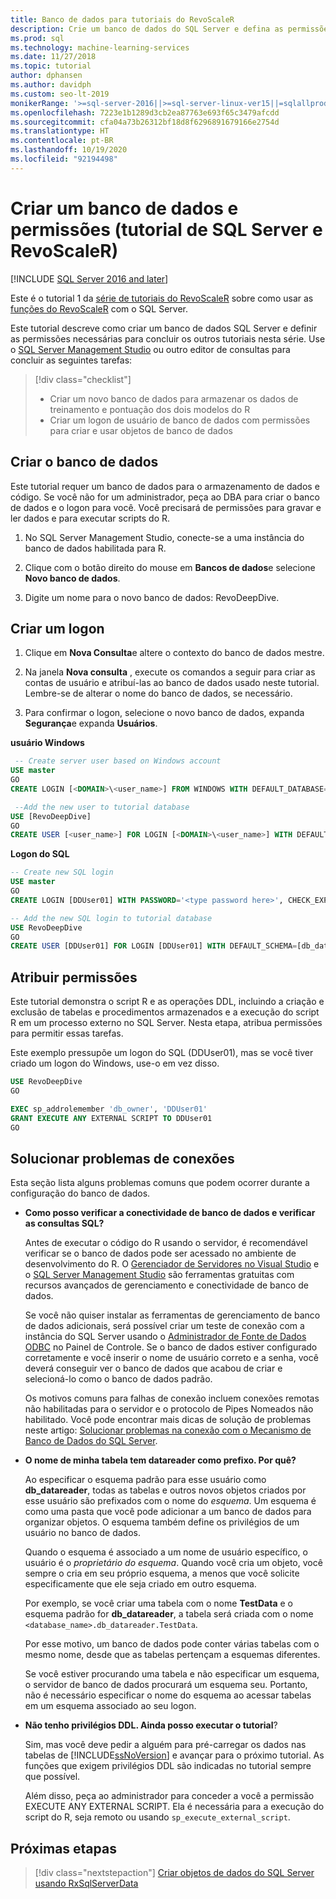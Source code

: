 ```yaml
---
title: Banco de dados para tutoriais do RevoScaleR
description: Crie um banco de dados do SQL Server e defina as permissões necessárias para concluir os outros tutoriais do R.
ms.prod: sql
ms.technology: machine-learning-services
ms.date: 11/27/2018
ms.topic: tutorial
author: dphansen
ms.author: davidph
ms.custom: seo-lt-2019
monikerRange: '>=sql-server-2016||>=sql-server-linux-ver15||=sqlallproducts-allversions'
ms.openlocfilehash: 7223e1b1289d3cb2ea87763e693f65c3479afcdd
ms.sourcegitcommit: cfa04a73b26312bf18d8f6296891679166e2754d
ms.translationtype: HT
ms.contentlocale: pt-BR
ms.lasthandoff: 10/19/2020
ms.locfileid: "92194498"
---
```

# <a name="create-a-database-and-permissions-sql-server-and-revoscaler-tutorial"></a>Criar um banco de dados e permissões (tutorial de SQL Server e RevoScaleR)
[!INCLUDE [SQL Server 2016 and later](../../includes/applies-to-version/sqlserver2016.md)]

Este é o tutorial 1 da [série de tutoriais do RevoScaleR](deepdive-data-science-deep-dive-using-the-revoscaler-packages.md) sobre como usar as [funções do RevoScaleR](/machine-learning-server/r-reference/revoscaler/revoscaler) com o SQL Server.

Este tutorial descreve como criar um banco de dados SQL Server e definir as permissões necessárias para concluir os outros tutoriais nesta série. Use o [SQL Server Management Studio](../../ssms/download-sql-server-management-studio-ssms.md) ou outro editor de consultas para concluir as seguintes tarefas:

> [!div class="checklist"]
> * Criar um novo banco de dados para armazenar os dados de treinamento e pontuação dos dois modelos do R
> * Criar um logon de usuário de banco de dados com permissões para criar e usar objetos de banco de dados
  
## <a name="create-the-database"></a>Criar o banco de dados

Este tutorial requer um banco de dados para o armazenamento de dados e código. Se você não for um administrador, peça ao DBA para criar o banco de dados e o logon para você. Você precisará de permissões para gravar e ler dados e para executar scripts do R.

1. No SQL Server Management Studio, conecte-se a uma instância do banco de dados habilitada para R.

2. Clique com o botão direito do mouse em **Bancos de dados**e selecione **Novo banco de dados**.
  
2. Digite um nome para o novo banco de dados: RevoDeepDive.
  
## <a name="create-a-login"></a>Criar um logon
  
1. Clique em **Nova Consulta**e altere o contexto do banco de dados mestre.
  
2. Na janela **Nova consulta** , execute os comandos a seguir para criar as contas de usuário e atribuí-las ao banco de dados usado neste tutorial. Lembre-se de alterar o nome do banco de dados, se necessário.

3. Para confirmar o logon, selecione o novo banco de dados, expanda **Segurança**e expanda **Usuários**.
  
**usuário Windows**
  
```sql
 -- Create server user based on Windows account
USE master
GO
CREATE LOGIN [<DOMAIN>\<user_name>] FROM WINDOWS WITH DEFAULT_DATABASE=[RevoDeepDive]

 --Add the new user to tutorial database
USE [RevoDeepDive]
GO
CREATE USER [<user_name>] FOR LOGIN [<DOMAIN>\<user_name>] WITH DEFAULT_SCHEMA=[db_datareader]
```

**Logon do SQL**

```sql
-- Create new SQL login
USE master
GO
CREATE LOGIN [DDUser01] WITH PASSWORD='<type password here>', CHECK_EXPIRATION=OFF, CHECK_POLICY=OFF;

-- Add the new SQL login to tutorial database
USE RevoDeepDive
GO
CREATE USER [DDUser01] FOR LOGIN [DDUser01] WITH DEFAULT_SCHEMA=[db_datareader]
```

## <a name="assign-permissions"></a>Atribuir permissões

Este tutorial demonstra o script R e as operações DDL, incluindo a criação e exclusão de tabelas e procedimentos armazenados e a execução do script R em um processo externo no SQL Server. Nesta etapa, atribua permissões para permitir essas tarefas.

Este exemplo pressupõe um logon do SQL (DDUser01), mas se você tiver criado um logon do Windows, use-o em vez disso.

```sql
USE RevoDeepDive
GO

EXEC sp_addrolemember 'db_owner', 'DDUser01'
GRANT EXECUTE ANY EXTERNAL SCRIPT TO DDUser01
GO
```

## <a name="troubleshoot-connections"></a>Solucionar problemas de conexões

Esta seção lista alguns problemas comuns que podem ocorrer durante a configuração do banco de dados.

- **Como posso verificar a conectividade de banco de dados e verificar as consultas SQL?**
  
    Antes de executar o código do R usando o servidor, é recomendável verificar se o banco de dados pode ser acessado no ambiente de desenvolvimento do R. O [Gerenciador de Servidores no Visual Studio](/previous-versions/x603htbk(v=vs.140)) e o [SQL Server Management Studio](../../ssms/download-sql-server-management-studio-ssms.md) são ferramentas gratuitas com recursos avançados de gerenciamento e conectividade de banco de dados.
  
    Se você não quiser instalar as ferramentas de gerenciamento de banco de dados adicionais, será possível criar um teste de conexão com a instância do SQL Server usando o [Administrador de Fonte de Dados ODBC](../../odbc/admin/odbc-data-source-administrator.md?view=sql-server-2017) no Painel de Controle. Se o banco de dados estiver configurado corretamente e você inserir o nome de usuário correto e a senha, você deverá conseguir ver o banco de dados que acabou de criar e selecioná-lo como o banco de dados padrão.
  
    Os motivos comuns para falhas de conexão incluem conexões remotas não habilitadas para o servidor e o protocolo de Pipes Nomeados não habilitado. Você pode encontrar mais dicas de solução de problemas neste artigo: [Solucionar problemas na conexão com o Mecanismo de Banco de Dados do SQL Server](../../database-engine/configure-windows/troubleshoot-connecting-to-the-sql-server-database-engine.md).
  
- **O nome de minha tabela tem datareader como prefixo. Por quê?**
  
    Ao especificar o esquema padrão para esse usuário como **db_datareader**, todas as tabelas e outros novos objetos criados por esse usuário são prefixados com o nome do *esquema*. Um esquema é como uma pasta que você pode adicionar a um banco de dados para organizar objetos. O esquema também define os privilégios de um usuário no banco de dados.
  
    Quando o esquema é associado a um nome de usuário específico, o usuário é o _proprietário do esquema_. Quando você cria um objeto, você sempre o cria em seu próprio esquema, a menos que você solicite especificamente que ele seja criado em outro esquema.
  
    Por exemplo, se você criar uma tabela com o nome **TestData** e o esquema padrão for **db_datareader**, a tabela será criada com o nome `<database_name>.db_datareader.TestData`.
  
    Por esse motivo, um banco de dados pode conter várias tabelas com o mesmo nome, desde que as tabelas pertençam a esquemas diferentes.
   
    Se você estiver procurando uma tabela e não especificar um esquema, o servidor de banco de dados procurará um esquema seu. Portanto, não é necessário especificar o nome do esquema ao acessar tabelas em um esquema associado ao seu logon.
  
- **Não tenho privilégios DDL. Ainda posso executar o tutorial**?
  
    Sim, mas você deve pedir a alguém para pré-carregar os dados nas tabelas de [!INCLUDE[ssNoVersion](../../includes/ssnoversion-md.md)] e avançar para o próximo tutorial. As funções que exigem privilégios DDL são indicadas no tutorial sempre que possível.

    Além disso, peça ao administrador para conceder a você a permissão EXECUTE ANY EXTERNAL SCRIPT. Ela é necessária para a execução do script do R, seja remoto ou usando `sp_execute_external_script`.

## <a name="next-steps"></a>Próximas etapas

> [!div class="nextstepaction"]
> [Criar objetos de dados do SQL Server usando RxSqlServerData](../../machine-learning/tutorials/deepdive-create-sql-server-data-objects-using-rxsqlserverdata.md)